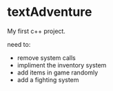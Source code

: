textAdventure
=============
My first c++ project.

need to:
* remove system calls
* impliment the inventory system
* add items in game randomly
* add a fighting system
